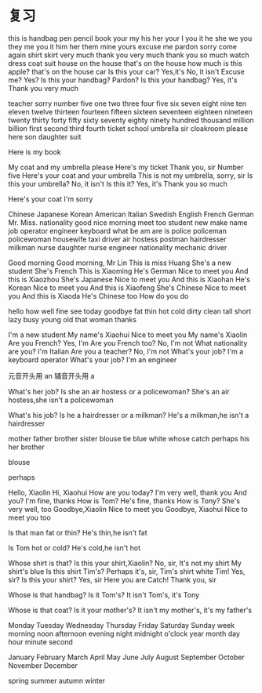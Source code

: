 # 复习

this
is
handbag
pen
pencil
book
your
my
his
her
your
I
you
it
he
she
we
you
they
me
you
it
him
her
them
mine
yours
excuse me
pardon
sorry
come again
shirt
skirt
very much
thank you very much
thank you so much
watch
dress
coat
suit
house
on the house
that's on the house
how much is this apple?
that's on the house
car
Is this your car?
Yes,it's
No, it isn't
Excuse me?
Yes?
Is this your handbag?
Pardon?
Is this your handbag?
Yes, it's
Thank you very much

teacher
sorry
number
five
one
two
three
four
five
six
seven
eight
nine
ten
eleven
twelve
thirteen
fourteen
fifteen
sixteen
seventeen
eighteen
nineteen
twenty
thirty
forty
fifty
sixty
seventy
eighty
ninety
hundred
thousand
million
billion
first
second
third
fourth
ticket
school
umbrella
sir
cloakroom
please
here
son
daughter
suit

Here is my book

My coat and my umbrella please
Here's my ticket
Thank you, sir
Number five
Here's your coat and your umbrella
This is not my umbrella, sorry, sir
Is this your umbrella?
No, it isn't
Is this it?
Yes, it's
Thank you so much

Here's your coat
I'm sorry

Chinese
Japanese
Korean
American
Italian
Swedish
English
French
German
Mr.
Miss.
nationality
good
nice
morning
meet
too
student
new
make
name
job
operator
engineer
keyboard
what
be
am
are
is
police
policeman
policewoman
housewife
taxi
driver
air
hostess
postman
hairdresser
milkman
nurse
daughter
nurse
engineer
nationality
mechanic
driver

Good morning
Good morning, Mr Lin
This is miss Huang
She's a new student
She's French
This is Xiaoming
He's German
Nice to meet you
And this is Xiaozhou
She's Japanese
Nice to meet you
And this is Xiaohan
He's Korean
Nice to meet you
And this is Xiaofeng
She's Chinese
Nice to meet you
And this is Xiaoda
He's Chinese too
How do you do

hello
how
well
fine
see
today
goodbye
fat
thin
hot
cold
dirty
clean
tall
short
lazy
busy
young
old
that
woman
thanks

I'm a new student
My name's Xiaohui
Nice to meet you
My name's Xiaolin
Are you French?
Yes, I'm
Are you French too?
No, I'm not
What nationality are you?
I'm Italian
Are you a teacher?
No, I'm not
What's your job?
I'm a keyboard operator
What's your job?
I'm an engineer

元音开头用 an
辅音开头用 a

What's her job?
Is she an air hostess or a policewoman?
She's an air hostess,she isn't a policewoman

What's his job?
Is he a hairdresser or a milkman?
He's a milkman,he isn't a hairdresser

mother
father
brother
sister
blouse
tie
blue
white
whose
catch
perhaps
his
her
brother

blouse

perhaps

Hello, Xiaolin
Hi, Xiaohui
How are you today?
I'm very well, thank you
And you?
I'm fine, thanks
How is Tom?
He's fine, thanks
How is Tony?
She's very well, too
Goodbye,Xiaolin
Nice to meet you
Goodbye, Xiaohui
Nice to meet you too

Is that man fat or thin?
He's thin,he isn't fat

Is Tom hot or cold?
He's cold,he isn't hot

Whose shirt is that?
Is this your shirt,Xiaolin?
No, sir, It's not my shirt
My shirt's blue
Is this shirt Tim's?
Perhaps it's, sir, Tim's shirt white
Tim!
Yes, sir?
Is this your shirt?
Yes, sir
Here you are
Catch!
Thank you, sir

Whose is that handbag? Is it Tom's?
It isn't Tom's, it's Tony

Whose is that coat? Is it your mother's?
It isn't my mother's, it's my father's

Monday
Tuesday
Wednesday
Thursday
Friday
Saturday
Sunday
week
morning
noon
afternoon
evening
night
midnight
o'clock
year
month
day
hour
minute
second

January
February
March
April
May
June
July
August
September
October
November
December

spring
summer
autumn
winter
